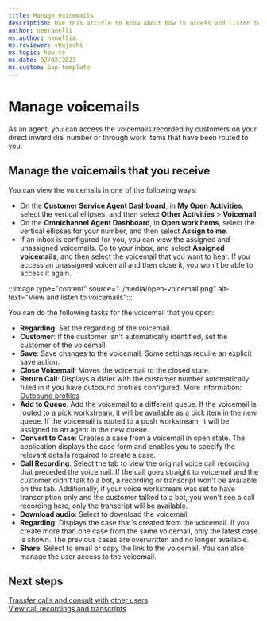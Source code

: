 ```yaml
---
title: Manage voicemails
description: Use this article to know about how to access and listen to voicemails as an agent.
author: neeranelli
ms.author: nenellim
ms.reviewer: shujoshi
ms.topic: how-to
ms.date: 02/02/2023
ms.custom: bap-template
---
```

# Manage voicemails

As an agent, you can access the voicemails recorded by customers on your direct inward dial number or through work items that have been routed to you.

## Manage the voicemails that you receive

You can view the voicemails in one of the following ways:

- On the **Customer Service Agent Dashboard**, in **My Open Activities**, select the vertical ellipses, and then select **Other Activities** > **Voicemail**.
- On the **Omnichannel Agent Dashboard**, in **Open work items**, select the vertical ellipses for your number, and then select **Assign to me**.
- If an inbox is configured for you, you can view the assigned and unassigned voicemails. Go to your inbox, and select **Assigned voicemails**, and then select the voicemail that you want to hear. If you access an unassigned voicemail and then close it, you won't be able to access it again.

:::image type="content" source="../media/open-voicemail.png" alt-text="View and listen to voicemails":::

You can do the following tasks for the voicemail that you open:

- **Regarding**: Set the regarding of the voicemail.
- **Customer**: If the customer isn't automatically identified, set the customer of the voicemail.
- **Save**: Save changes to the voicemail. Some settings require an explicit save action.
- **Close Voicemail**: Moves the voicemail to the closed state.
- **Return Call**: Displays a dialer with the customer number automatically filled in if you have outbound profiles configured. More information: [Outbound profiles](../administer/configure-outbound-inbound-profiles.md)
- **Add to Queue**: Add the voicemail to a different queue. If the voicemail is routed to a pick workstream, it will be available as a pick item in the new queue.  If the voicemail is routed to a push workstream, it will be assigned to an agent in the new queue.
- **Convert to Case**: Creates a case from a voicemail in open state. The application displays the case form and enables you to specify the relevant details required to create a case. 
- **Call Recording**: Select the tab to view the original voice call recording that preceded the voicemail. If the call goes straight to voicemail and the customer didn't talk to a bot, a recording or transcript won't be available on this tab.  Additionally, if your voice workstream was set to  have transcription only and the customer talked to a bot, you won't see a call recording here, only the transcript will be available.
- **Download audio**: Select to download the voicemail.
- **Regarding**: Displays the case that's created from the voicemail.  If you create more than one case from the same voicemail, only the latest case is shown. The previous cases are overwritten and no longer available.
- **Share**: Select to email or copy the link to the voicemail. You can also manage the user access to the voicemail.

## Next steps

[Transfer calls and consult with other users](voice-channel-transfer-consult.md)  
[View call recordings and transcripts](voice-channel-call-recordings-transcripts.md)  
